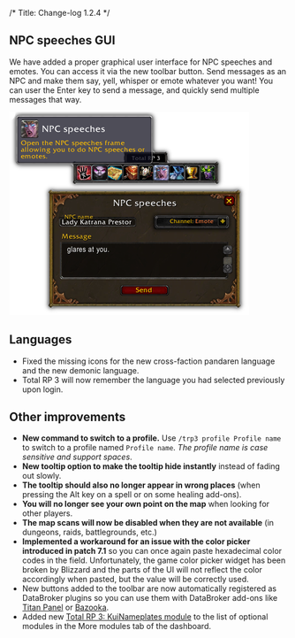 /*
Title: Change-log 1.2.4
*/

## NPC speeches GUI

We have added a proper graphical user interface for NPC speeches and emotes. You can access it via the new toolbar button. Send messages as an NPC and make them say, yell, whisper or emote whatever you want! You can user the Enter key to send a message, and quickly send multiple messages that way.

![This new UI helps you make an NPC say or do something.](1_2_4_npc_speeches.png)

## Languages

- Fixed the missing icons for the new cross-faction pandaren language and the new demonic language.
- Total RP 3 will now remember the language you had selected previously upon login.

## Other improvements

- **New command to switch to a profile.** Use `/trp3 profile Profile name` to switch to a profile named `Profile name`. _The profile name is case sensitive and support spaces_.
- **New tooltip option to make the tooltip hide instantly** instead of fading out slowly.
- **The tooltip should also no longer appear in wrong places** (when pressing the Alt key on a spell or on some healing add-ons).
- **You will no longer see your own point on the map** when looking for other players.
- **The map scans will now be disabled when they are not available** (in dungeons, raids, battlegrounds, etc.)
- **Implemented a workaround for an issue with the color picker introduced in patch 7.1** so you can once again paste hexadecimal color codes in the field. Unfortunately, the game color picker widget has been broken by Blizzard and the parts of the UI will not reflect the color accordingly when pasted, but the value will be correctly used.
- New buttons added to the toolbar are now automatically registered as DataBroker plugins so you can use them with DataBroker add-ons like [Titan Panel] or [Bazooka].
- Added new [Total RP 3: KuiNameplates module] to the list of optional modules in the More modules tab of the dashboard.

[Titan Panel]: https://mods.curse.com/addons/wow/titan-panel
[Bazooka]: https://mods.curse.com/addons/wow/bazooka
[Total RP 3: KuiNameplates module]: https://mods.curse.com/addons/wow/total-rp-3-kuinameplates-module
